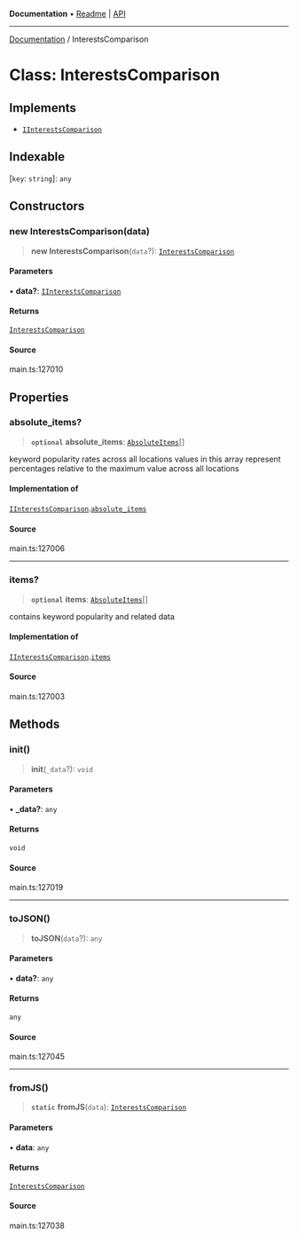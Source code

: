 **Documentation** • [Readme](../README.md) \| [API](../globals.md)

***

[Documentation](../README.md) / InterestsComparison

# Class: InterestsComparison

## Implements

- [`IInterestsComparison`](../interfaces/IInterestsComparison.md)

## Indexable

 \[`key`: `string`\]: `any`

## Constructors

### new InterestsComparison(data)

> **new InterestsComparison**(`data`?): [`InterestsComparison`](InterestsComparison.md)

#### Parameters

• **data?**: [`IInterestsComparison`](../interfaces/IInterestsComparison.md)

#### Returns

[`InterestsComparison`](InterestsComparison.md)

#### Source

main.ts:127010

## Properties

### absolute\_items?

> **`optional`** **absolute\_items**: [`AbsoluteItems`](AbsoluteItems.md)[]

keyword popularity rates across all locations
values in this array represent percentages relative to the maximum value across all locations

#### Implementation of

[`IInterestsComparison`](../interfaces/IInterestsComparison.md).[`absolute_items`](../interfaces/IInterestsComparison.md#absolute_items)

#### Source

main.ts:127006

***

### items?

> **`optional`** **items**: [`AbsoluteItems`](AbsoluteItems.md)[]

contains keyword popularity and related data

#### Implementation of

[`IInterestsComparison`](../interfaces/IInterestsComparison.md).[`items`](../interfaces/IInterestsComparison.md#items)

#### Source

main.ts:127003

## Methods

### init()

> **init**(`_data`?): `void`

#### Parameters

• **\_data?**: `any`

#### Returns

`void`

#### Source

main.ts:127019

***

### toJSON()

> **toJSON**(`data`?): `any`

#### Parameters

• **data?**: `any`

#### Returns

`any`

#### Source

main.ts:127045

***

### fromJS()

> **`static`** **fromJS**(`data`): [`InterestsComparison`](InterestsComparison.md)

#### Parameters

• **data**: `any`

#### Returns

[`InterestsComparison`](InterestsComparison.md)

#### Source

main.ts:127038
